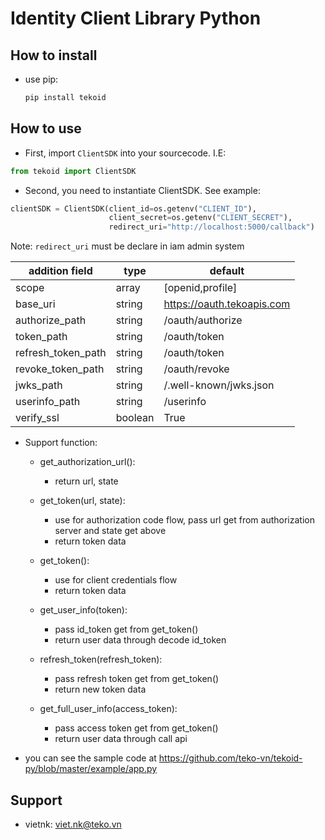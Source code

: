 # Identity Client Library Python

## How to install
- use pip:
    ```py
    pip install tekoid
    ```

## How to use

- First, import `ClientSDK` into your sourcecode. I.E:

```py
from tekoid import ClientSDK
```


- Second, you need to instantiate ClientSDK. See example:

```py
clientSDK = ClientSDK(client_id=os.getenv("CLIENT_ID"),
                      client_secret=os.getenv("CLIENT_SECRET"),
                      redirect_uri="http://localhost:5000/callback")
```

Note: `redirect_uri` must be declare in iam admin system

|addition field    |type   |default                   |                                
|------------------|-------|--------------------------|
|scope             |array  |[openid,profile]          |                                    
|base_uri          |string |https://oauth.tekoapis.com|                                    
|authorize_path    |string |/oauth/authorize          |                                    
|token_path        |string |/oauth/token              |                                    
|refresh_token_path|string |/oauth/token              |                                    
|revoke_token_path |string |/oauth/revoke             |                                    
|jwks_path         |string |/.well-known/jwks.json    |
|userinfo_path     |string |/userinfo                 |                                    
|verify_ssl        |boolean|True                      |                          


- Support function:
    - get_authorization_url():
        - return url, state 
        
    - get_token(url, state): 
        - use for authorization code flow, pass url get from authorization server and state get above
        - return token data 
        
    - get_token(): 
        - use for client credentials flow
        - return token data
        
    - get_user_info(token): 
        - pass id_token get from get_token()
        - return user data through decode id_token
    
    - refresh_token(refresh_token):
        - pass refresh token get from get_token()
        - return new token data

    - get_full_user_info(access_token):
        - pass access token get from get_token()
        - return user data through call api
        
- you can see the sample code at
https://github.com/teko-vn/tekoid-py/blob/master/example/app.py

## Support
- vietnk: viet.nk@teko.vn
